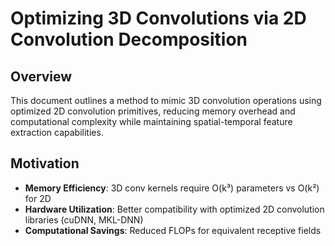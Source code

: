 # Optimizing 3D Convolutions via 2D Convolution Decomposition

## Overview

This document outlines a method to mimic 3D convolution operations using optimized 2D convolution primitives, reducing memory overhead and computational complexity while maintaining spatial-temporal feature extraction capabilities.

## Motivation

- **Memory Efficiency**: 3D conv kernels require O(k³) parameters vs O(k²) for 2D
- **Hardware Utilization**: Better compatibility with optimized 2D convolution libraries (cuDNN, MKL-DNN)
- **Computational Savings**: Reduced FLOPs for equivalent receptive fields
